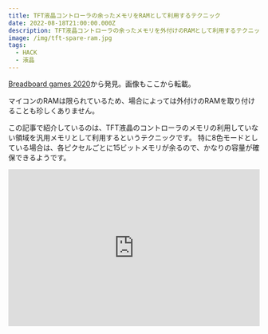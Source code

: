 ```yaml
---
title: TFT液晶コントローラの余ったメモリをRAMとして利用するテクニック
date: 2022-08-18T21:00:00.000Z
description: TFT液晶コントローラの余ったメモリを外付けのRAMとして利用するテクニックを紹介します。
image: /img/tft-spare-ram.jpg
tags:
  - HACK
  - 液晶
---
```

[Breadboard games 2020](https://ioprog.com/2020/05/19/breadboard-games-2020/)から発見。画像もここから転載。

マイコンのRAMは限られているため、場合によっては外付けのRAMを取り付けることも珍しくありません。

この記事で紹介しているのは、TFT液晶のコントローラのメモリの利用していない領域を汎用メモリとして利用するというテクニックです。
特に8色モードとしている場合は、各ピクセルごとに15ビットメモリが余るので、かなりの容量が確保できるようです。

<iframe width="100%" height="315" src="https://www.youtube.com/embed/XIE2ECZmJnc" title="YouTube video player" frameborder="0" allow="accelerometer; autoplay; clipboard-write; encrypted-media; gyroscope; picture-in-picture" allowfullscreen></iframe>
